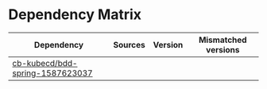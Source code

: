 # Dependency Matrix

Dependency | Sources | Version | Mismatched versions
---------- | ------- | ------- | -------------------
[cb-kubecd/bdd-spring-1587623037](https://github.com/cb-kubecd/bdd-spring-1587623037.git) |  | []() | 

